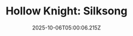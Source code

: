 ---
title: "Hollow Knight: Silksong"
id: 1030300
date: 2025-10-06T05:00:06.215Z
link: games/steam/recent/hollow-knight-silksong
image: http://media.steampowered.com/steamcommunity/public/images/apps/1030300/b4a999c1302e3ac123c041fd41bb8a34528c6ab5.jpg
playtime_2weeks: 536
playtime_forever: 2655
playtime_windows_forever: 0
playtime_mac_forever: 0
playtime_linux_forever: 2655
playtime_deck_forever: 2655
---